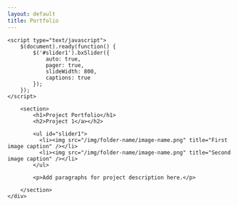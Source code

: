 ```yaml
---
layout: default
title: Portfolio
---
```

<head>

    <script type="text/javascript">
        $(document).ready(function() {
            $('#slider1').bxSlider({
                auto: true,
                pager: true,
                slideWidth: 800,
                captions: true
            });
        });
    </script>
</head>

<body>
    <div class="wrapper">

        <section>
            <h1>Project Portfolio</h1>
            <h2>Project 1</a></h2>

            <ul id="slider1">
              <li><img src="/img/folder-name/image-name.png" title="First image caption" /></li>
              <li><img src="/img/folder-name/image-name.png" title="Second image caption" /></li>
            </ul>

            <p>Add paragraphs for project description here.</p>

        </section>
    </div>
</body>
